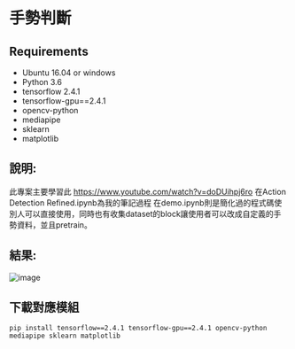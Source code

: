 # 手勢判斷
## Requirements

* Ubuntu 16.04 or windows
* Python 3.6
* tensorflow 2.4.1 
* tensorflow-gpu==2.4.1 
* opencv-python 
* mediapipe 
* sklearn 
* matplotlib

## 說明:
此專案主要學習此
https://www.youtube.com/watch?v=doDUihpj6ro
在Action Detection Refined.ipynb為我的筆記過程
在demo.ipynb則是簡化過的程式碼使別人可以直接使用，同時也有收集dataset的block讓使用者可以改成自定義的手勢資料，並且pretrain。

## 結果:
![image](https://user-images.githubusercontent.com/65394145/174432159-22ae01c4-6254-45bf-99dc-9cb006f1ec31.png)


## 下載對應模組
```
pip install tensorflow==2.4.1 tensorflow-gpu==2.4.1 opencv-python mediapipe sklearn matplotlib
